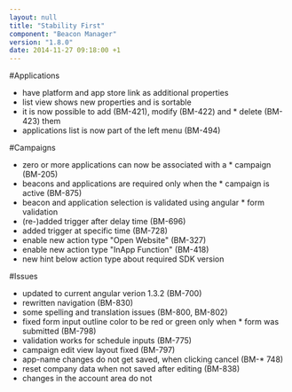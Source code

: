 ```yaml
---
layout: null
title: "Stability First"
component: "Beacon Manager"
version: "1.8.0"
date: 2014-11-27 09:18:00 +1
---
```

#Applications
* have platform and app store link as additional properties
* list view shows new properties and is sortable
* it is now possible to add (BM-421), modify (BM-422) and * delete (BM-423) them
* applications list is now part of the left menu (BM-494)

#Campaigns
* zero or more applications can now be associated with a * campaign (BM-205)
* beacons and applications are required only when the * campaign is active (BM-875)
* beacon and application selection is validated using angular * form validation
* (re-)added trigger after delay time (BM-696)
* added trigger at specific time (BM-728)
* enable new action type "Open Website" (BM-327)
* enable new action type "InApp Function" (BM-418)
* new hint below action type about required SDK version

#Issues
* updated to current angular verion 1.3.2 (BM-700)
* rewritten navigation (BM-830)
* some spelling and translation issues (BM-800, BM-802)
* fixed form input outline color to be red or green only when * form was submitted (BM-798)
* validation works for schedule inputs (BM-775)
* campaign edit view layout fixed (BM-797)
* app-name changes do not get saved, when clicking cancel (BM-* 748)
* reset company data when not saved after editing (BM-838)
* changes in the account area do not